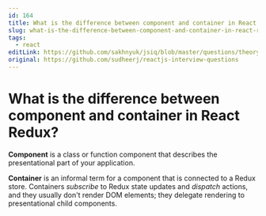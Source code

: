 ```yaml
---
id: 164
title: What is the difference between component and container in React Redux?
slug: what-is-the-difference-between-component-and-container-in-react-redux
tags:
  - react
editLink: https://github.com/sakhnyuk/jsiq/blob/master/questions/theory/react/164.md
original: https://github.com/sudheerj/reactjs-interview-questions
---
```


# What is the difference between component and container in React Redux?

**Component** is a class or function component that describes the presentational part of your application.

**Container** is an informal term for a component that is connected to a Redux store. Containers _subscribe_ to Redux state updates and _dispatch_ actions, and they usually don't render DOM elements; they delegate rendering to presentational child components.
